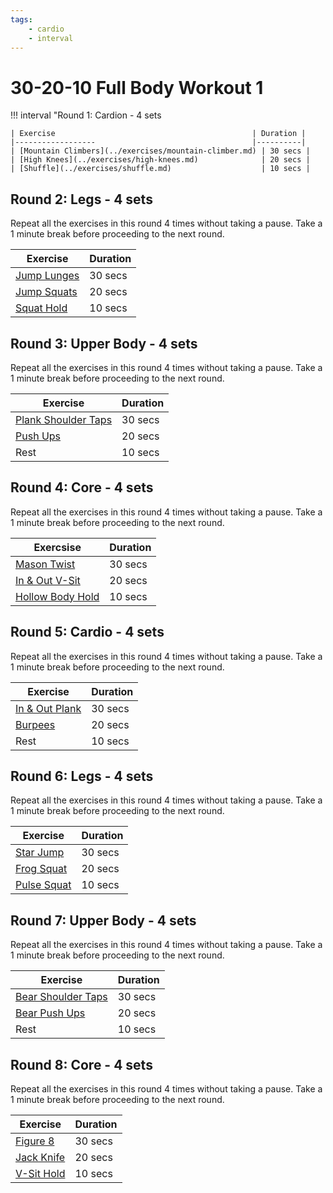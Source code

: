 ```yaml
---
tags:
    - cardio
    - interval
---
```

# 30-20-10 Full Body Workout 1

!!! interval "Round 1: Cardion - 4 sets

    | Exercise                                            | Duration |
    |------------------                                   |----------|
    | [Mountain Climbers](../exercises/mountain-climber.md) | 30 secs |
    | [High Knees](../exercises/high-knees.md)              | 20 secs |
    | [Shuffle](../exercises/shuffle.md)                    | 10 secs |


## Round 2: Legs - 4 sets
Repeat all the exercises in this round 4 times without taking a pause.  Take a 1 minute break before proceeding to the next round.

| Exercise                                 | Duration |
|---                                       |----------|
| [Jump Lunges](../exercises/jump-lunge.md)  | 30 secs |
| [Jump Squats](../exercises/jump-squat.md)  | 20 secs |
| [Squat Hold](../exercises/squat-hold.md)   | 10 secs |

## Round 3: Upper Body - 4 sets
Repeat all the exercises in this round 4 times without taking a pause.  Take a 1 minute break before proceeding to the next round.

| Exercise                                                | Duration | 
|----------------------                                   |------|
| [Plank Shoulder Taps](../exercises/plank-shoulder-tap.md) | 30 secs |    
| [Push Ups](../exercises/push-up.md)                       | 20 secs |
| Rest                                                    | 10 secs |  

## Round 4: Core - 4 sets
Repeat all the exercises in this round 4 times without taking a pause.  Take a 1 minute break before proceeding to the next round.

| Exercsise                                     | Duration |
|---                                            |---       |
| [Mason Twist](../exercises/mason-twist.md)      | 30 secs |
| [In & Out V-Sit](../exercises/in-out-v-sit.md)  | 20 secs |
| [Hollow Body Hold](../exercises/hollow-body.md) | 10 secs |

## Round 5: Cardio - 4 sets
Repeat all the exercises in this round 4 times without taking a pause.  Take a 1 minute break before proceeding to the next round.

| Exercise                                      | Duration |
|---                                            |---       |
| [In & Out Plank](../exercises/in-out-plank.md)  | 30 secs |    
| [Burpees](../exercises/burpee.md)               | 20 secs |    
| Rest                                          | 10 secs |   

## Round 6: Legs - 4 sets
Repeat all the exercises in this round 4 times without taking a pause.  Take a 1 minute break before proceeding to the next round.

|  Exercise                                     | Duration |
|---                                            |---       |
| [Star Jump](../exercises/star-jump.md)          | 30 secs |
| [Frog Squat](../exercises/frog-squat.md)        | 20 secs |
| [Pulse Squat](../exercises/pulse-squat.md)      | 10 secs |

## Round 7: Upper Body - 4 sets
Repeat all the exercises in this round 4 times without taking a pause.  Take a 1 minute break before proceeding to the next round.

| Exercise                                               | Duration |   
|---                                                     |---       |
| [Bear Shoulder Taps](../exercises/bear-shoulder-tap.md)  | 30 secs |    
| [Bear Push Ups](../exercises/bear-push-up.md)            | 20 secs |    
| Rest                                                   | 10 secs | 

## Round 8: Core - 4 sets
Repeat all the exercises in this round 4 times without taking a pause.  Take a 1 minute break before proceeding to the next round.

| Exercise                                      | Duration |
|---                                            |---       |
| [Figure 8](../exercises/figure-8.md)            | 30 secs |
| [Jack Knife](../exercises/jack-knife.md)        | 20 secs |
| [V-Sit Hold](../exercises/v-sit-hold.md)        | 10 secs |